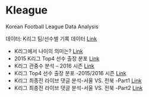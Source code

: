# Kleague
Korean Football League Data Analysis

데이터: K리그 팀/선수별 기록 데이터 [Link](http://www.kleague.com/kr/sub.asp?avan=1008050000)

- K리그에서 나이의 의미는? [Link](http://khg423.dothome.co.kr/index.php/2016/08/14/k%EB%A6%AC%EA%B7%B8%EC%97%90%EC%84%9C-%EB%82%98%EC%9D%B4%EC%9D%98-%EC%9D%98%EB%AF%B8%EB%8A%94/)
- 2015 K리그 Top4 선수 출장 분포 [Link](http://khg423.dothome.co.kr/index.php/2016/02/17/2015-k%EB%A6%AC%EA%B7%B8-top4-%EC%84%A0%EC%88%98-%EC%B6%9C%EC%9E%A5-%EB%B6%84%ED%8F%AC/)
- K리그 관중수 분석 – 2016 시즌 [Link](http://khg423.dothome.co.kr/index.php/2016/09/20/k%EB%A6%AC%EA%B7%B8-%EA%B4%80%EC%A4%91%EC%88%98-%EB%B6%84%EC%84%9D-2016-%EC%8B%9C%EC%A6%8C/)
- K리그 Top4 선수 출장 분포 -2015/2016 시즌 [Link](https://kmangyo.wordpress.com/2016/11/14/k%EB%A6%AC%EA%B7%B8-top4-%EC%84%A0%EC%88%98-%EC%B6%9C%EC%9E%A5-%EB%B6%84%ED%8F%AC-20152016-%EC%8B%9C%EC%A6%8C/)
- K리그 최종전 라이브 댓글 분석-서울 VS. 전북 -Part1 [Link](https://kmangyo.wordpress.com/2016/12/18/k%EB%A6%AC%EA%B7%B8-%EC%B5%9C%EC%A2%85%EC%A0%84-%EB%9D%BC%EC%9D%B4%EB%B8%8C-%EB%8C%93%EA%B8%80-%EB%B6%84%EC%84%9D-%EC%84%9C%EC%9A%B8-vs-%EC%A0%84%EB%B6%81/)
- K리그 최종전 라이브 댓글 분석-서울 VS. 전북 -Part2 [Link](https://kmangyo.wordpress.com/2017/01/07/k%EB%A6%AC%EA%B7%B8-%EC%B5%9C%EC%A2%85%EC%A0%84-%EB%9D%BC%EC%9D%B4%EB%B8%8C-%EB%8C%93%EA%B8%80-%EB%B6%84%EC%84%9D-%EC%84%9C%EC%9A%B8-vs-%EC%A0%84%EB%B6%81-part-2/)
